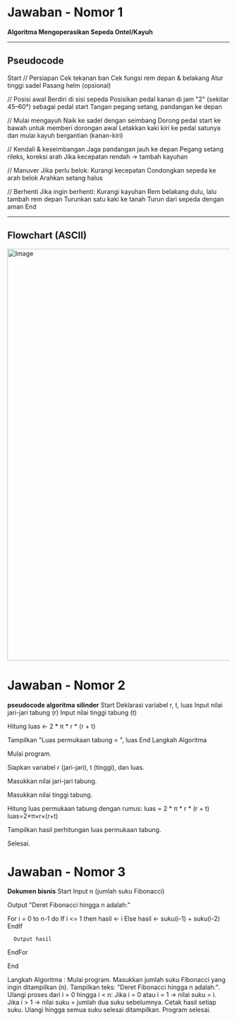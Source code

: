 # Jawaban - Nomor 1  
**Algoritma Mengoperasikan Sepeda Ontel/Kayuh**

---

## Pseudocode
Start
// Persiapan
Cek tekanan ban
Cek fungsi rem depan & belakang
Atur tinggi sadel
Pasang helm (opsional)

// Posisi awal
Berdiri di sisi sepeda
Posisikan pedal kanan di jam "2" (sekitar 45–60°) sebagai pedal start
Tangan pegang setang, pandangan ke depan

// Mulai mengayuh
Naik ke sadel dengan seimbang
Dorong pedal start ke bawah untuk memberi dorongan awal
Letakkan kaki kiri ke pedal satunya dan mulai kayuh bergantian (kanan-kiri)

// Kendali & keseimbangan
Jaga pandangan jauh ke depan
Pegang setang rileks, koreksi arah
Jika kecepatan rendah → tambah kayuhan

// Manuver
Jika perlu belok:
Kurangi kecepatan
Condongkan sepeda ke arah belok
Arahkan setang halus

// Berhenti
Jika ingin berhenti:
Kurangi kayuhan
Rem belakang dulu, lalu tambah rem depan
Turunkan satu kaki ke tanah
Turun dari sepeda dengan aman
End

---

## Flowchart (ASCII)


<img width="631" height="931" alt="Image" src="https://github.com/user-attachments/assets/c136241b-9836-4d3b-a9fb-f567878f512a" />


# Jawaban - Nomor 2
**pseudocode algoritma silinder**
Start
  Deklarasi variabel r, t, luas
  Input nilai jari-jari tabung (r)
  Input nilai tinggi tabung (t)

  Hitung luas ← 2 * π * r * (r + t)

  Tampilkan "Luas permukaan tabung = ", luas
End
Langkah Algoritma

Mulai program.

Siapkan variabel r (jari-jari), t (tinggi), dan luas.

Masukkan nilai jari-jari tabung.

Masukkan nilai tinggi tabung.

Hitung luas permukaan tabung dengan rumus:
luas = 2 * π * r * (r + t)
luas=2×π×r×(r+t)

Tampilkan hasil perhitungan luas permukaan tabung.

Selesai.



# Jawaban - Nomor 3 
**Dokumen bisnis**
Start
  Input n (jumlah suku Fibonacci)

  Output "Deret Fibonacci hingga n adalah:"

  For i = 0 to n-1 do
      If i <= 1 then
          hasil ← i
      Else
          hasil ← suku(i-1) + suku(i-2)
      EndIf

      Output hasil
  EndFor

End

Langkah Algoritma :
Mulai program.
Masukkan jumlah suku Fibonacci yang ingin ditampilkan (n).
Tampilkan teks: "Deret Fibonacci hingga n adalah:".
Ulangi proses dari i = 0 hingga i < n:
Jika i = 0 atau i = 1 → nilai suku = i.
Jika i > 1 → nilai suku = jumlah dua suku sebelumnya.
Cetak hasil setiap suku.
Ulangi hingga semua suku selesai ditampilkan.
Program selesai.
